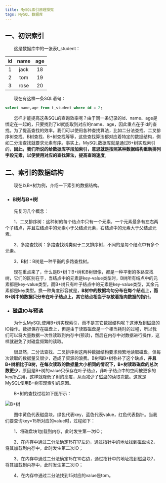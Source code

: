 ```yaml
---
title: MySQL索引原理探究
tags: MySQL 数据库
---
```


## 一、初识索引

　　这是数据库中的一张表t_student：

|  id  | name | age  |
| :--: | :--: | :--: |
|  1   | jack |  18  |
|  2   | tom  |  19  |
|  3   | rose |  20  |

　　现在有这样一条SQL语句：

```sql
select name,age from t_student where id = 2;
```

　　怎样才能提高这条SQL的查询效率呢？由于同一条记录的id、name、age是绑定在一起的，只要找到了id就能取到对应的name、age，因此重点在于id的查找。为了提高查找的效率，我们可以使用各种查找算法，比如二分法查找、二叉排序树查找、B树查找、B+树查找等等，这些查找算法都对应着特定的数据结构，例如二分法查找就要求元素有序。事实上，MySQL数据库就是通过B+树实现索引的，**因此，我们所说的给数据库字段加索引，意思就是按照某种数据结构重新排列字段元素，以便使用对应的查找算法，提高查询速度**。

## 二、索引的数据结构

　　现在以B+树为例，介绍一下索引的数据结构。

* ### B树与B+树

　　先复习几个概念：

　　1、二叉排序树：这种树的每个结点中只有一个元素，一个元素最多有左右两个子结点，并且左结点中的元素小于父结点元素，右结点中的元素大于父结点元素。

　　2、多路查找树：多路查找树类似于二叉排序树，不同的是每个结点中有多个元素。

　　3、B树：B树是一种平衡的多路查找树。

　　现在重点来了，什么是B+树？B+树和B树很像，都是一种平衡的多路查找树，它们的区别在于，当结点中的元素是key-value类型时，B树所有结点中的元素都是key-value类型，而B+树只有叶子结点中的元素是key-value类型，其余元素都是key类型。换一种角度形容就是，**B树中的数据均匀分布在每个结点上，而B+树中的数据只分布在叶子结点上，其它结点相当于存放着指向数据的指针**。

* ### 磁盘IO与预读

　　为什么MySQL使用B+树实现索引，而不是其它数据结构呢？这涉及到磁盘的IO操作。数据保存在磁盘上，但是由于读取磁盘是一个相当耗时的过程，所以我们可以将大量数据一次性读取到内存中(预读)，然后在内存中对数据进行操作，这样就避免了对磁盘频繁的读取。

　　很显然，二分法查找、二叉排序树这两种数据结构要求频繁地读取磁盘，但每次读取的数据量又很少，造成了资源的浪费。B树和B+树弥补了这个缺点，**并且B+树相比于B树，在每次读取的数据量大小相同的情况下，B+树读取磁盘的总次数更少**，原因是B+树的value只保存在叶子结点，非叶子结点中的空间被更多的key所占用，这样就降低了树的高度，从而减少了磁盘的读取次数。这就是MySQL使用B+树实现索引的原因。

　　B+树的查找过程如下图所示：

![B+树](/assets/img/java/B+树.png)

　　图中黄色代表磁盘块，绿色代表key，蓝色代表value，红色代表指针。当我们要查询key=15所对应的value时，过程如下：

　　1、将磁盘块1加载到内存，此时发生第一次IO；

　　2、在内存中通过二分法确定15在17左边，通过指针中的地址找到磁盘块2，将其加载到内存中，此时发生第二次IO；

　　3、在内存中通过二分法确定15在10右边，通过指针中的地址找到磁盘块7，将其加载到内存中，此时发生第二次IO；

　　4、在内存中通过二分法找到15对应的value是tom。
